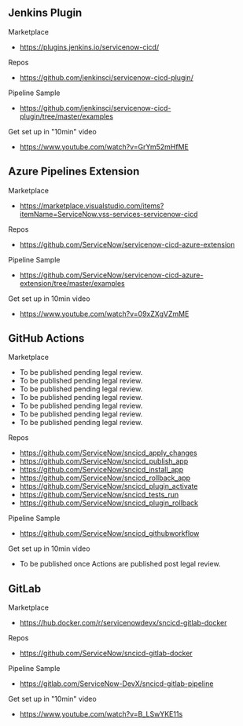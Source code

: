 ## Jenkins Plugin

Marketplace
- https://plugins.jenkins.io/servicenow-cicd/

Repos
- https://github.com/jenkinsci/servicenow-cicd-plugin/

Pipeline Sample
- https://github.com/jenkinsci/servicenow-cicd-plugin/tree/master/examples

Get set up in "10min" video
- https://www.youtube.com/watch?v=GrYm52mHfME

## Azure Pipelines Extension

Marketplace 
- https://marketplace.visualstudio.com/items?itemName=ServiceNow.vss-services-servicenow-cicd

Repos
- https://github.com/ServiceNow/servicenow-cicd-azure-extension

Pipeline Sample
- https://github.com/ServiceNow/servicenow-cicd-azure-extension/tree/master/examples

Get set up in 10min video
- https://www.youtube.com/watch?v=09xZXgVZmME

## GitHub Actions

Marketplace

- To be published pending legal review. 
- To be published pending legal review. 
- To be published pending legal review. 
- To be published pending legal review. 
- To be published pending legal review. 
- To be published pending legal review. 
- To be published pending legal review. 
 
Repos
- https://github.com/ServiceNow/sncicd_apply_changes
- https://github.com/ServiceNow/sncicd_publish_app
- https://github.com/ServiceNow/sncicd_install_app
- https://github.com/ServiceNow/sncicd_rollback_app
- https://github.com/ServiceNow/sncicd_plugin_activate
- https://github.com/ServiceNow/sncicd_tests_run
- https://github.com/ServiceNow/sncicd_plugin_rollback

Pipeline Sample
- https://github.com/ServiceNow/sncicd_githubworkflow

Get set up in 10min video
- To be published once Actions are published post legal review.  

## GitLab

Marketplace
- https://hub.docker.com/r/servicenowdevx/sncicd-gitlab-docker

Repos
- https://github.com/ServiceNow/sncicd-gitlab-docker

Pipeline Sample
- https://gitlab.com/ServiceNow-DevX/sncicd-gitlab-pipeline

Get set up in "10min" video
- https://www.youtube.com/watch?v=B_LSwYKE11s
